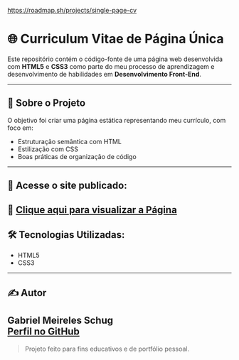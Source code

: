 https://roadmap.sh/projects/single-page-cv


# 🌐 Curriculum Vitae de Página Única

Este repositório contém o código-fonte de uma página web desenvolvida com **HTML5** e **CSS3** como parte do meu processo de aprendizagem e desenvolvimento de habilidades em **Desenvolvimento Front-End**.

---

## 📍 Sobre o Projeto

O objetivo foi criar uma página estática representando meu currículo, com foco em:

- Estruturação semântica com HTML
- Estilização com CSS
- Boas práticas de organização de código

---

## 🚀 Acesse o site publicado:

🔗 [Clique aqui para visualizar a Página](https://roadmap-sh-omega.vercel.app/)
---

## 🛠️ Tecnologias Utilizadas:

- HTML5
- CSS3

---

## ✍️ Autor


**Gabriel Meireles Schug**  
[Perfil no GitHub](https://github.com/gabrielschug)
---
> Projeto feito para fins educativos e de portfólio pessoal.
